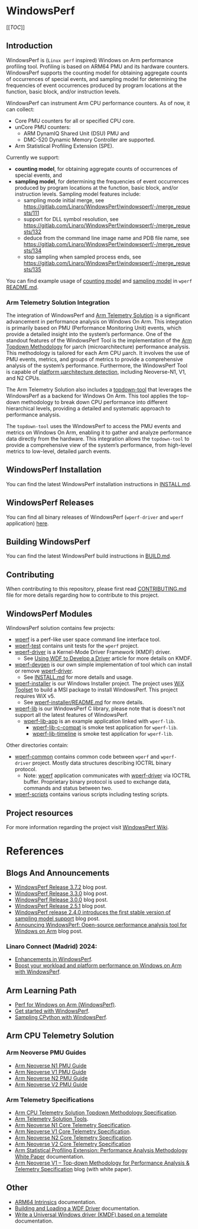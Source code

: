 # WindowsPerf

[[_TOC_]]

## Introduction

WindowsPerf is (`Linux perf` inspired) Windows on Arm performance profiling tool. Profiling is based on ARM64 PMU and its hardware counters. WindowsPerf supports the counting model for obtaining aggregate counts of occurrences of special events, and sampling model for determining the frequencies of event occurrences produced by program locations at the function, basic block, and/or instruction levels.

WindowsPerf can instrument Arm CPU performance counters. As of now, it can collect:
- Core PMU counters for all or specified CPU core.
- unCore PMU counters:
  - ARM DynamIQ Shared Unit (DSU) PMU and
  - DMC-520 Dynamic Memory Controller are supported.
- Arm Statistical Profiling Extension (SPE).

Currently we support:
- **counting model**, for obtaining aggregate counts of occurrences of special events, and
- **sampling model**, for determining the frequencies of event occurrences produced by program locations at the function, basic block, and/or instruction levels. Sampling model features include:
  - sampling mode initial merge, see  https://gitlab.com/Linaro/WindowsPerf/windowsperf/-/merge_requests/111
  - support for DLL symbol resolution, see  https://gitlab.com/Linaro/WindowsPerf/windowsperf/-/merge_requests/132
  - deduce from the command line image name and PDB file name, see  https://gitlab.com/Linaro/WindowsPerf/windowsperf/-/merge_requests/134
  - stop sampling when sampled process ends, see  https://gitlab.com/Linaro/WindowsPerf/windowsperf/-/merge_requests/135

You can find example usage of [counting model](https://github.com/arm-developer-tools/windowsperf/tree/main/wperf#counting-model) and [sampling model](https://github.com/arm-developer-tools/windowsperf/tree/main/wperf#sampling-model) in `wperf` [README.md](https://github.com/arm-developer-tools/windowsperf/blob/main/wperf/README.md).

### Arm Telemetry Solution Integration

The integration of WindowsPerf and [Arm Telemetry Solution](https://developer.arm.com/documentation/109542/0100/About-Arm-CPU-Telemetry-Solution) is a significant advancement in performance analysis on Windows On Arm. This integration is primarily based on PMU (Performance Monitoring Unit) events, which provide a detailed insight into the system’s performance. One of the standout features of the WindowsPerf Tool is the implementation of the [Arm Topdown Methodology](https://developer.arm.com/documentation/109542/0100/Arm-Topdown-methodology) for μarch (microarchitecture) performance analysis. This methodology is tailored for each Arm CPU μarch. It involves the use of PMU events, metrics, and groups of metrics to provide a comprehensive analysis of the system’s performance. Furthermore, the WindowsPerf Tool is capable of [platform μarchitecture detection](https://gitlab.arm.com/telemetry-solution/telemetry-solution/-/tree/main), including Neoverse-N1, V1, and N2 CPUs.

The Arm Telemetry Solution also includes a [topdown-tool](https://gitlab.arm.com/telemetry-solution/telemetry-solution/-/tree/main/tools/topdown_tool) that leverages the WindowsPerf as a backend for Windows On Arm. This tool applies the top-down methodology to break down CPU performance into different hierarchical levels, providing a detailed and systematic approach to performance analysis.

The `topdown-tool` uses the WindowsPerf to access the PMU events and metrics on Windows On Arm, enabling it to gather and analyze performance data directly from the hardware. This integration allows the `topdown-tool` to provide a comprehensive view of the system’s performance, from high-level metrics to low-level, detailed μarch events.

## WindowsPerf Installation

You can find the latest WindowsPerf installation instructions in [INSTALL.md](https://github.com/arm-developer-tools/windowsperf/blob/main/INSTALL.md?ref_type=heads).

## WindowsPerf Releases

You can find all binary releases of WindowsPerf (`wperf-driver` and `wperf` application) [here](https://github.com/arm-developer-tools/windowsperf/releases).

## Building WindowsPerf

You can find the latest WindowsPerf build instructions in [BUILD.md](https://github.com/arm-developer-tools/windowsperf/blob/main/BUILD.md?ref_type=heads).

## Contributing

When contributing to this repository, please first read [CONTRIBUTING.md](https://github.com/arm-developer-tools/windowsperf/blob/main/CONTRIBUTING.md) file for more details regarding how to contribute to this project.

## WindowsPerf Modules

WindowsPerf solution contains few projects:

- [wperf](https://github.com/arm-developer-tools/windowsperf/tree/main/wperf) is a perf-like user space command line interface tool.
- [wperf-test](https://github.com/arm-developer-tools/windowsperf/tree/main/wperf-test) contains unit tests for the `wperf` project.
- [wperf-driver](https://github.com/arm-developer-tools/windowsperf/tree/main/wperf-driver) is a Kernel-Mode Driver Framework (KMDF) driver.
  - See [Using WDF to Develop a Driver](https://learn.microsoft.com/en-us/windows-hardware/drivers/wdf/using-the-framework-to-develop-a-driver) article for more details on KMDF.
- [wperf-devgen](https://github.com/arm-developer-tools/windowsperf/tree/main/wperf-devgen) is our own simple implementation of tool which can install or remove [wperf-driver](https://github.com/arm-developer-tools/windowsperf/tree/main/wperf-driver).
  - See [INSTALL.md](https://github.com/arm-developer-tools/windowsperf/blob/main/INSTALL.md?ref_type=heads) for more details and usage.
- [wperf-installer](https://github.com/arm-developer-tools/windowsperf/tree/main/wperf-installer) is our Windows Installer project. The project uses [WiX Toolset](https://wixtoolset.org/) to build a MSI package to install WindowsPerf. This project requires WiX v5.
  - See [wperf-installer/README.md](https://github.com/arm-developer-tools/windowsperf/blob/main/wperf-installer/README.md) for more details.
- [wperf-lib](https://github.com/arm-developer-tools/windowsperf/tree/main/wperf-lib) is our WindowsPerf C library, please note that is doesn't not support all the latest features of WindowsPerf.
  - [wperf-lib-app](https://github.com/arm-developer-tools/windowsperf/tree/main/wperf-lib-app) is an example application linked with `wperf-lib`.
    - [wperf-lib-c-compat](https://github.com/arm-developer-tools/windowsperf/tree/main/wperf-lib-app/wperf-lib-c-compat) is smoke test application for `wperf-lib`.
    - [wperf-lib-timeline](https://github.com/arm-developer-tools/windowsperf/tree/main/wperf-lib-app/wperf-lib-timeline) is smoke test application for `wperf-lib`.

Other directories contain:
- [wperf-common](https://github.com/arm-developer-tools/windowsperf/tree/main/wperf-common) contains common code between `wperf` and `wperf-driver` project. Mostly data structures describing IOCTRL binary protocol.
  - Note: [wperf](https://github.com/arm-developer-tools/windowsperf/tree/main/wperf) application communicates with [wperf-driver](https://github.com/arm-developer-tools/windowsperf/tree/main/wperf-driver) via IOCTRL buffer. Proprietary binary protocol is used to exchange data, commands and status between two.
- [wperf-scripts](https://github.com/arm-developer-tools/windowsperf/tree/main/wperf-scripts) contains various scripts including testing scripts.

## Project resources

For more information regarding the project visit [WindowsPerf Wiki](https://linaro.atlassian.net/wiki/spaces/WPERF/overview).

# References

## Blogs And Announcements

- [WindowsPerf Release 3.7.2](https://www.linaro.org/blog/expanding-profiling-capabilities-with-windowsperf-372-release) blog post.
- [WindowsPerf Release 3.3.0](https://www.linaro.org/blog/windowsperf-release-3-3-0/) blog post.
- [WindowsPerf Release 3.0.0](https://www.linaro.org/blog/windowsperf-release-3-0-0/) blog post.
- [WindowsPerf Release 2.5.1](https://www.linaro.org/blog/windowsperf-release-2-5-1/) blog post.
- [WindowsPerf release 2.4.0 introduces the first stable version of sampling model support](https://www.linaro.org/blog/windowsperf-release-2-4-0-introduces-the-first-stable-version-of-sampling-model-support/) blog post.
- [Announcing WindowsPerf: Open-source performance analysis tool for Windows on Arm](https://community.arm.com/arm-community-blogs/b/infrastructure-solutions-blog/posts/announcing-windowsperf) blog post.

### Linaro Connect (Madrid) 2024:
- [Enhancements in WindowsPerf](https://resources.linaro.org/zh/resource/fMJbSCfrn29fvxTbXopnGA).
- [Boost your workload and platform performance on Windows on Arm with WindowsPerf](https://resources.linaro.org/zh/resource/kiYEWhaFDFpEGVQD7XuvXa).

## Arm Learning Path

- [Perf for Windows on Arm (WindowsPerf)](https://learn.arm.com/install-guides/wperf/).
- [Get started with WindowsPerf](https://learn.arm.com/learning-paths/laptops-and-desktops/windowsperf/).
- [Sampling CPython with WindowsPerf](https://learn.arm.com/learning-paths/laptops-and-desktops/windowsperf_sampling_cpython/).

## Arm CPU Telemetry Solution

### Arm Neoverse PMU Guides

- [Arm Neoverse N1 PMU Guide](https://developer.arm.com/documentation/109956/latest/)
- [Arm Neoverse V1 PMU Guide](https://developer.arm.com/documentation/109708/latest/)
- [Arm Neoverse N2 PMU Guide](https://developer.arm.com/documentation/109710/latest/)
- [Arm Neoverse V2 PMU Guide](https://developer.arm.com/documentation/109709/latest/)

### Arm Telemetry Specifications

- [Arm CPU Telemetry Solution Topdown Methodology Specification](https://developer.arm.com/documentation/109542/0100/Introduction/Useful-resources).
- [Arm Telemetry Solution Tools](https://gitlab.arm.com/telemetry-solution/telemetry-solution).
- [Arm Neoverse N1 Core Telemetry Specification](https://developer.arm.com/documentation/108070/0100/?lang=en).
- [Arm Neoverse V1 Core Telemetry Specification](https://developer.arm.com/documentation/109216/0100/?lang=en).
- [Arm Neoverse N2 Core Telemetry Specification](https://developer.arm.com/documentation/109215/0200/?lang=en).
- [Arm Neoverse V2 Core Telemetry Specification](https://developer.arm.com/documentation/109528/0200)
- [Arm Statistical Profiling Extension: Performance Analysis Methodology White Paper](https://developer.arm.com/documentation/109429/latest/) documentation.
- [Arm Neoverse V1 – Top-down Methodology for Performance Analysis & Telemetry Specification](https://community.arm.com/arm-community-blogs/b/infrastructure-solutions-blog/posts/arm-neoverse-v1-top-down-methodology) blog (with white paper).

## Other

- [ARM64 Intrinsics](https://learn.microsoft.com/en-us/cpp/intrinsics/arm64-intrinsics?view=msvc-170) documentation.
- [Building and Loading a WDF Driver](https://learn.microsoft.com/en-us/windows-hardware/drivers/wdf/building-and-loading-a-kmdf-driver) documentation.
- [Write a Universal Windows driver (KMDF) based on a template](https://learn.microsoft.com/en-us/windows-hardware/drivers/gettingstarted/writing-a-kmdf-driver-based-on-a-template) documentation.
